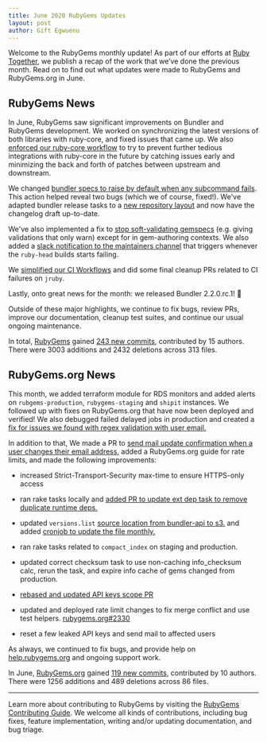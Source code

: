 ```yaml
---
title: June 2020 RubyGems Updates
layout: post
author: Gift Egwuenu
---
```


Welcome to the RubyGems monthly update! As part of our efforts at [Ruby Together](http://rubytogether.org/), we publish a recap of the work that we’ve done the previous month. Read on to find out what updates were made to RubyGems and RubyGems.org in June.


## RubyGems News

In June, RubyGems saw significant improvements on Bundler and RubyGems development. We worked on synchronizing the latest versions of both libraries with ruby-core, and fixed issues that came up. We also [enforced our ruby-core workflow](https://github.com/rubygems/rubygems/pull/3725) to try to prevent further tedious integrations with ruby-core in the future by catching issues early and minimizing the back and forth of patches between upstream and downstream.

We changed [bundler specs to raise by default when any subcommand fails](https://github.com/rubygems/rubygems/pull/3685). This action helped reveal two bugs (which we of course, fixed!). We've adapted bundler release tasks to a [new repository layout](https://github.com/rubygems/rubygems/pull/3703) and now have the changelog draft up-to-date.


We've also implemented a fix to [stop soft-validating gemspecs](https://github.com/rubygems/rubygems/pull/3668) (e.g. giving validations that only warn) except for in gem-authoring contexts. We also added a [slack notification to the maintainers channel](https://github.com/rubygems/rubygems/pull/3689) that triggers whenever the  `ruby-head` builds starts failing.

We [simplified our CI Workflows](https://github.com/rubygems/rubygems/pull/3769) and did some final cleanup PRs related to CI failures on `jruby`.

Lastly, onto great news for the month: we released Bundler 2.2.0.rc.1! 🎉

Outside of these major highlights, we continue to fix bugs, review PRs, improve our documentation, cleanup test suites, and continue our usual ongoing maintenance.

In total, [RubyGems](https://github.com/rubygems) gained [243 new commits](https://github.com/rubygems/rubygems/compare/master@%7B2020-06-01%7D...master@%7B2020-06-30%7D), contributed by 15 authors. There were 3003 additions and 2432 deletions across 313 files.

## RubyGems.org News

This month, we added terraform module for RDS monitors and added alerts on `rubgems-production`, `rubygems-staging` and `shipit` instances. We followed up with fixes on RubyGems.org that have now been deployed and verified! We also debugged failed delayed jobs in production and created a [fix for issues we found with regex validation with user email.](https://github.com/rubygems/rubygems.org/pull/2389)


In addition to that, We made a PR to [send mail update confirmation when a user changes their email address](https://github.com/rubygems/rubygems.org/pull/2392),  added a RubyGems.org guide for rate limits, and made the following improvements:

+ increased Strict-Transport-Security max-time to ensure HTTPS-only access
- ran rake tasks locally and [added PR to update ext dep task to remove duplicate runtime deps.](https://github.com/rubygems/rubygems.org/pull/2382)
- updated `versions.list` [source location from bundler-api to s3.](https://github.com/rubygems/rubygems.org/pull/2380) and added [cronjob to update the file monthly.](https://github.com/rubygems/rubygems.org/pull/2403)

- ran rake tasks related to `compact_index` on staging and production.

- updated correct checksum task to use non-caching info_checksum calc, rerun the task, and expire info cache of gems changed from production.

- [rebased and updated API keys scope PR](https://github.com/rubygems.org/pull/1962)

- updated and deployed rate limit changes to fix merge conflict and use test helpers. [rubygems.org#2330](https://github.com/rubygems.org/pull/2330)
- reset a few leaked API keys and send mail to affected users

As always, we continued to fix bugs, and provide help on [help.rubygems.org](https://help.rubygems.org) and ongoing support work.

In June, [RubyGems.org](https://github.com/rubygems.org) gained [119 new commits](https://github.com/rubygems/rubygems.org/compare/master@%7B2020-06-01%7D...master@%7B2020-06-30%7D), contributed by 10 authors. There were 1256 additions and 489 deletions across 86 files.

---

Learn more about contributing to RubyGems by visiting the [RubyGems Contributing Guide](https://github.com/rubygems/rubygems/blob/master/CONTRIBUTING.md#how-to-contribute). We welcome all kinds of contributions, including bug fixes, feature implementation, writing and/or updating documentation, and bug triage.
